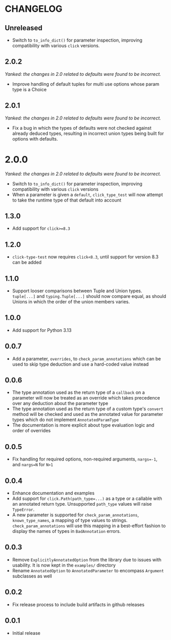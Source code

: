 # CHANGELOG

## Unreleased

- Switch to `to_info_dict()` for parameter inspection, improving compatibility
  with various `click` versions.

## 2.0.2

*Yanked: the changes in 2.0 related to defaults were found to be incorrect.*

- Improve handling of default tuples for multi use options whose param type is a Choice

## 2.0.1

*Yanked: the changes in 2.0 related to defaults were found to be incorrect.*

- Fix a bug in which the types of defaults were not checked against already
  deduced types, resulting in incorrect union types being built for options with defaults.

# 2.0.0

*Yanked: the changes in 2.0 related to defaults were found to be incorrect.*

- Switch to `to_info_dict()` for parameter inspection, improving compatibility
  with various `click` versions
- When a parameter is given a `default`, `click_type_test` will now attempt to take
  the runtime type of that default into account

## 1.3.0

- Add support for `click>=8.3`

## 1.2.0

- `click-type-test` now requires `click<8.3`, until support for version 8.3 can
  be added

## 1.1.0

- Support looser comparisons between Tuple and Union types. `tuple[...]` and
  `typing.Tuple[...]` should now compare equal, as should Unions in which the
  order of the union members varies.

## 1.0.0

- Add support for Python 3.13

## 0.0.7

- Add a parameter, `overrides`, to `check_param_annotations` which can be used
  to skip type deduction and use a hard-coded value instead

## 0.0.6

- The type annotation used as the return type of a `callback` on a parameter
  will now be treated as an override which takes precedence over any deduction
  about the parameter type
- The type annotation used as the return type of a custom type's `convert`
  method will be checked and used as the annotated value for parameter types
  which do not implement `AnnotatedParamType`
- The documentation is more explicit about type evaluation logic and order of
  overrides

## 0.0.5

- Fix handling for required options, non-required arguments, `nargs=-1`, and
  `nargs=N` for `N>1`

## 0.0.4

- Enhance documentation and examples
- Add support for `click.Path(path_type=...)` as a type or a callable with an
  annotated return type. Unsupported `path_type` values will raise `TypeError`.
- A new parameter is supported for `check_param_annotations`,
  `known_type_names`, a mapping of type values to strings.
  `check_param_annotations` will use this mapping in a best-effort fashion to
  display the names of types in `BadAnnotation` errors.

## 0.0.3

- Remove `ExplicitlyAnnotatedOption` from the library due to issues with
  usability. It is now kept in the `examples/` directory
- Rename `AnnotatedOption` to `AnnotatedParameter` to encompass `Argument`
  subclasses as well

## 0.0.2

- Fix release process to include build artifacts in github releases

## 0.0.1

- Initial release
